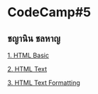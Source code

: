 # CodeCamp#5

## ชญานิน ชลหาญ

[1. HTML Basic](https://github.com/cchayanin/Oak-Code-Kata/tree/master/1.html%20basic)

[2. HTML Text](https://github.com/cchayanin/Oak-Code-Kata/tree/master/2.html%20text)

[3. HTML Text Formatting](https://github.com/cchayanin/Oak-Code-Kata/tree/master/3.html%20text%20formatting)

